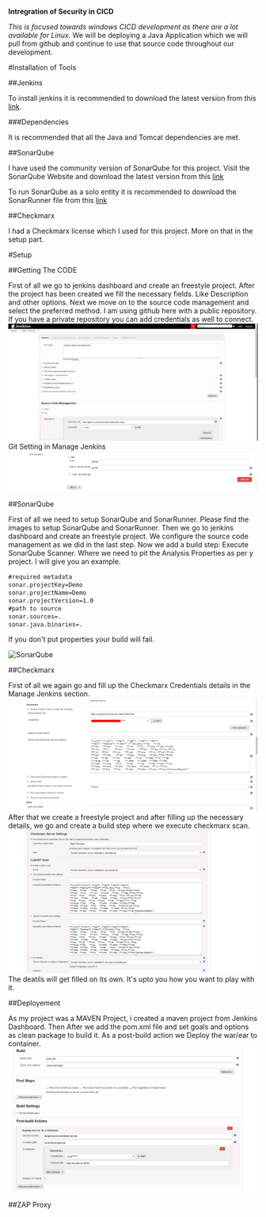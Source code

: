 **Intregration of Security in CICD**

*This is focused towards windows CICD development as there are a lot available for Linux.*
We will be deploying a Java Application which we will pull from github and continue to use that source code throughout our development.



#Installation of Tools

##Jenkins

To install jenkins it is recommended to download the latest version from this [link](https://jenkins.io/download/).

###Dependencies

It is recommended that all the Java and Tomcat dependencies are met.

##SonarQube

I have used the community version of SonarQube for this project.
Visit the SonarQube Website and download the latest version from this [link](https://www.sonarqube.org/downloads/)

To run SonarQube as a solo entity it is recommended to download the SonarRunner file from this [link](https://docs.sonarqube.org/display/SONARQUBE45/Installing+and+Configuring+SonarQube+Runner)

##Checkmarx

I had a Checkmarx license which I used for this project. More on that in the setup part.



#Setup

##Getting The CODE

First of all we go to jenkins dashboard and create an freestyle project. After the project has been created we fill the necessary fields. Like Description and other options.
Next we move on to the source code management and select the preferred method. I am using github here with a public repository. If you have a private repository you can add credentials as well to connect.
![github](/Images/GetCode.jpg)
Git Setting in Manage Jenkins
![git](/Images/Git.jpg)

##SonarQube
 
First of all we need to setup SonarQube and SonarRunner. Please find the images to setup SonarQube and SonarRunner.
Then we go to jenkins dashboard and create an freestyle project. We configure the source code management as we did in the last step.
Now we add a build step: Execute SonarQube Scanner. Where we need to pit the Analysis Properties as per y project. I will give you an example.

``` SonarQube
#required metadata
sonar.projectKey=Demo
sonar.projectName=Demo
sonar.projectVersion=1.0
#path to source
sonar.sources=.
sonar.java.binaries=.
```
If you don't put properties your build will fail.

![SonarQube](/Images/GlobalSettigs.jpg)


##Checkmarx

First of all we again go and fill up the Checkmarx Credentials details in the Manage Jenkins section. 
![CheckMarx-1](/Images/ManageJenkins_Checkmarx.jpg)
After that we create a freestyle project and after filling up the necessary details, we go and create a build step where we execute checkmarx scan.
![CheckMarx-2](/Images/CheckMarx-2.jpg)
The deatils will get filled on its own. It's upto you how you want to play with it.

##Deployement

As my project was a MAVEN Project, i created a maven project from Jenkins Dashboard. Then After we add the pom.xml file and set goals and options as clean package to build it.
As a post-build action we Deploy the war/ear to  container.
![Deploy-1](/Images/Deploy-1.jpg)

##ZAP Proxy
